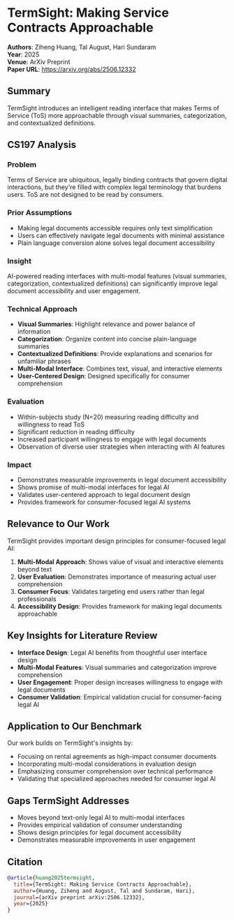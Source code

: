 # TermSight: Making Service Contracts Approachable

**Authors**: Ziheng Huang, Tal August, Hari Sundaram  
**Year**: 2025  
**Venue**: ArXiv Preprint  
**Paper URL**: https://arxiv.org/abs/2506.12332  

## Summary

TermSight introduces an intelligent reading interface that makes Terms of Service (ToS) more approachable through visual summaries, categorization, and contextualized definitions.

## CS197 Analysis

### Problem
Terms of Service are ubiquitous, legally binding contracts that govern digital interactions, but they're filled with complex legal terminology that burdens users. ToS are not designed to be read by consumers.

### Prior Assumptions
- Making legal documents accessible requires only text simplification
- Users can effectively navigate legal documents with minimal assistance
- Plain language conversion alone solves legal document accessibility

### Insight
AI-powered reading interfaces with multi-modal features (visual summaries, categorization, contextualized definitions) can significantly improve legal document accessibility and user engagement.

### Technical Approach
- **Visual Summaries**: Highlight relevance and power balance of information
- **Categorization**: Organize content into concise plain-language summaries
- **Contextualized Definitions**: Provide explanations and scenarios for unfamiliar phrases
- **Multi-Modal Interface**: Combines text, visual, and interactive elements
- **User-Centered Design**: Designed specifically for consumer comprehension

### Evaluation
- Within-subjects study (N=20) measuring reading difficulty and willingness to read ToS
- Significant reduction in reading difficulty
- Increased participant willingness to engage with legal documents
- Observation of diverse user strategies when interacting with AI features

### Impact
- Demonstrates measurable improvements in legal document accessibility
- Shows promise of multi-modal interfaces for legal AI
- Validates user-centered approach to legal document design
- Provides framework for consumer-focused legal AI systems

## Relevance to Our Work

TermSight provides important design principles for consumer-focused legal AI:

1. **Multi-Modal Approach**: Shows value of visual and interactive elements beyond text
2. **User Evaluation**: Demonstrates importance of measuring actual user comprehension
3. **Consumer Focus**: Validates targeting end users rather than legal professionals
4. **Accessibility Design**: Provides framework for making legal documents approachable

## Key Insights for Literature Review

- **Interface Design**: Legal AI benefits from thoughtful user interface design
- **Multi-Modal Features**: Visual summaries and categorization improve comprehension
- **User Engagement**: Proper design increases willingness to engage with legal documents
- **Consumer Validation**: Empirical validation crucial for consumer-facing legal AI

## Application to Our Benchmark

Our work builds on TermSight's insights by:
- Focusing on rental agreements as high-impact consumer documents
- Incorporating multi-modal considerations in evaluation design
- Emphasizing consumer comprehension over technical performance
- Validating that specialized approaches needed for consumer legal AI

## Gaps TermSight Addresses

- Moves beyond text-only legal AI to multi-modal interfaces
- Provides empirical validation of consumer understanding
- Shows design principles for legal document accessibility
- Demonstrates measurable improvements in user engagement

## Citation
```bibtex
@article{huang2025termsight,
  title={TermSight: Making Service Contracts Approachable},
  author={Huang, Ziheng and August, Tal and Sundaram, Hari},
  journal={arXiv preprint arXiv:2506.12332},
  year={2025}
}
```